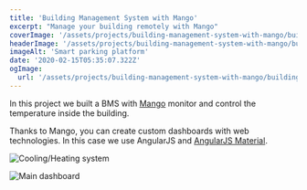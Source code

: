 ```yaml
---
title: 'Building Management System with Mango'
excerpt: "Manage your building remotely with Mango"
coverImage: '/assets/projects/building-management-system-with-mango/building-management-system-with-mango.png'
headerImage: '/assets/projects/building-management-system-with-mango/building-management-system-with-mango.png'
imageAlt: 'Smart parking platform'
date: '2020-02-15T05:35:07.322Z'
ogImage:
  url: '/assets/projects/building-management-system-with-mango/building-management-system-with-mango.png'
---
```


In this project we built a BMS with [Mango](https://infiniteautomation.com/) monitor and control the temperature inside
the building.

Thanks to Mango, you can create custom dashboards with web technologies. In this case we use AngularJS and [AngularJS Material](https://material.angularjs.org/latest/).

![Cooling/Heating system](/assets/projects/building-management-system-with-mango/cooling-heating-system.png)

![Main dashboard](/assets/projects/building-management-system-with-mango/main.png)
